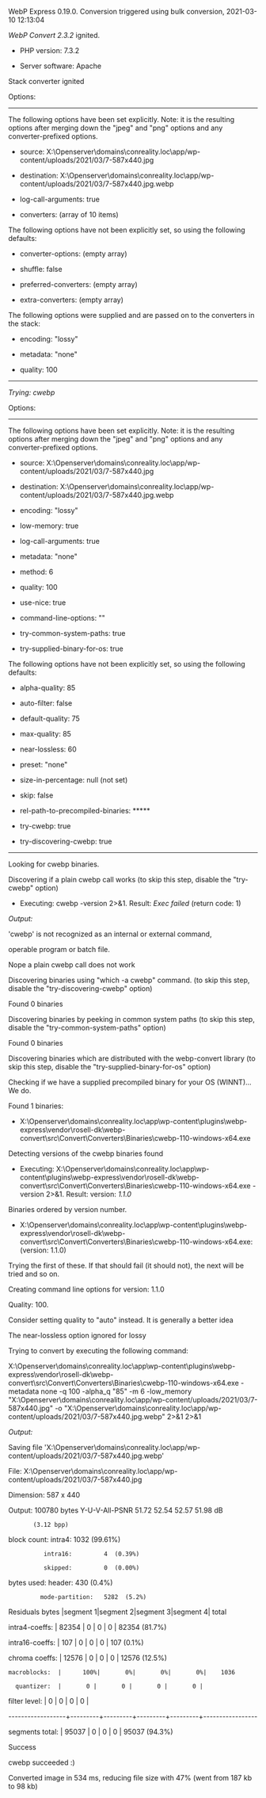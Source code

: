 WebP Express 0.19.0. Conversion triggered using bulk conversion, 2021-03-10 12:13:04

*WebP Convert 2.3.2*  ignited.
- PHP version: 7.3.2
- Server software: Apache

Stack converter ignited

Options:
------------
The following options have been set explicitly. Note: it is the resulting options after merging down the "jpeg" and "png" options and any converter-prefixed options.
- source: X:\Openserver\domains\conreality.loc\app/wp-content/uploads/2021/03/7-587x440.jpg
- destination: X:\Openserver\domains\conreality.loc\app/wp-content/uploads/2021/03/7-587x440.jpg.webp
- log-call-arguments: true
- converters: (array of 10 items)

The following options have not been explicitly set, so using the following defaults:
- converter-options: (empty array)
- shuffle: false
- preferred-converters: (empty array)
- extra-converters: (empty array)

The following options were supplied and are passed on to the converters in the stack:
- encoding: "lossy"
- metadata: "none"
- quality: 100
------------


*Trying: cwebp* 

Options:
------------
The following options have been set explicitly. Note: it is the resulting options after merging down the "jpeg" and "png" options and any converter-prefixed options.
- source: X:\Openserver\domains\conreality.loc\app/wp-content/uploads/2021/03/7-587x440.jpg
- destination: X:\Openserver\domains\conreality.loc\app/wp-content/uploads/2021/03/7-587x440.jpg.webp
- encoding: "lossy"
- low-memory: true
- log-call-arguments: true
- metadata: "none"
- method: 6
- quality: 100
- use-nice: true
- command-line-options: ""
- try-common-system-paths: true
- try-supplied-binary-for-os: true

The following options have not been explicitly set, so using the following defaults:
- alpha-quality: 85
- auto-filter: false
- default-quality: 75
- max-quality: 85
- near-lossless: 60
- preset: "none"
- size-in-percentage: null (not set)
- skip: false
- rel-path-to-precompiled-binaries: *****
- try-cwebp: true
- try-discovering-cwebp: true
------------

Looking for cwebp binaries.
Discovering if a plain cwebp call works (to skip this step, disable the "try-cwebp" option)
- Executing: cwebp -version 2>&1. Result: *Exec failed* (return code: 1)

*Output:* 
'cwebp' is not recognized as an internal or external command,
operable program or batch file.

Nope a plain cwebp call does not work
Discovering binaries using "which -a cwebp" command. (to skip this step, disable the "try-discovering-cwebp" option)
Found 0 binaries
Discovering binaries by peeking in common system paths (to skip this step, disable the "try-common-system-paths" option)
Found 0 binaries
Discovering binaries which are distributed with the webp-convert library (to skip this step, disable the "try-supplied-binary-for-os" option)
Checking if we have a supplied precompiled binary for your OS (WINNT)... We do.
Found 1 binaries: 
- X:\Openserver\domains\conreality.loc\app\wp-content\plugins\webp-express\vendor\rosell-dk\webp-convert\src\Convert\Converters\Binaries\cwebp-110-windows-x64.exe
Detecting versions of the cwebp binaries found
- Executing: X:\Openserver\domains\conreality.loc\app\wp-content\plugins\webp-express\vendor\rosell-dk\webp-convert\src\Convert\Converters\Binaries\cwebp-110-windows-x64.exe -version 2>&1. Result: version: *1.1.0*
Binaries ordered by version number.
- X:\Openserver\domains\conreality.loc\app\wp-content\plugins\webp-express\vendor\rosell-dk\webp-convert\src\Convert\Converters\Binaries\cwebp-110-windows-x64.exe: (version: 1.1.0)
Trying the first of these. If that should fail (it should not), the next will be tried and so on.
Creating command line options for version: 1.1.0
Quality: 100. 
Consider setting quality to "auto" instead. It is generally a better idea
The near-lossless option ignored for lossy
Trying to convert by executing the following command:
X:\Openserver\domains\conreality.loc\app\wp-content\plugins\webp-express\vendor\rosell-dk\webp-convert\src\Convert\Converters\Binaries\cwebp-110-windows-x64.exe -metadata none -q 100 -alpha_q "85" -m 6 -low_memory "X:\Openserver\domains\conreality.loc\app/wp-content/uploads/2021/03/7-587x440.jpg" -o "X:\Openserver\domains\conreality.loc\app/wp-content/uploads/2021/03/7-587x440.jpg.webp" 2>&1 2>&1

*Output:* 
Saving file 'X:\Openserver\domains\conreality.loc\app/wp-content/uploads/2021/03/7-587x440.jpg.webp'
File:      X:\Openserver\domains\conreality.loc\app/wp-content/uploads/2021/03/7-587x440.jpg
Dimension: 587 x 440
Output:    100780 bytes Y-U-V-All-PSNR 51.72 52.54 52.57   51.98 dB
           (3.12 bpp)
block count:  intra4:       1032  (99.61%)
              intra16:         4  (0.39%)
              skipped:         0  (0.00%)
bytes used:  header:            430  (0.4%)
             mode-partition:   5282  (5.2%)
 Residuals bytes  |segment 1|segment 2|segment 3|segment 4|  total
  intra4-coeffs:  |   82354 |       0 |       0 |       0 |   82354  (81.7%)
 intra16-coeffs:  |     107 |       0 |       0 |       0 |     107  (0.1%)
  chroma coeffs:  |   12576 |       0 |       0 |       0 |   12576  (12.5%)
    macroblocks:  |      100%|       0%|       0%|       0%|    1036
      quantizer:  |       0 |       0 |       0 |       0 |
   filter level:  |       0 |       0 |       0 |       0 |
------------------+---------+---------+---------+---------+-----------------
 segments total:  |   95037 |       0 |       0 |       0 |   95037  (94.3%)

Success
cwebp succeeded :)

Converted image in 534 ms, reducing file size with 47% (went from 187 kb to 98 kb)
